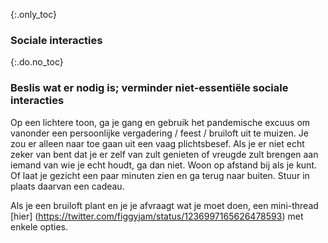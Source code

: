 {:.only_toc} 
 ### Sociale interacties 

 {:.do.no_toc} 
 ### Beslis wat er nodig is; verminder niet-essentiële sociale interacties

Op een lichtere toon, ga je gang en gebruik het pandemische excuus om vanonder een persoonlijke vergadering / feest / bruiloft uit te muizen. Je zou er alleen naar toe gaan uit een vaag plichtsbesef. Als je er niet echt zeker van bent dat je er zelf van zult genieten of vreugde zult brengen aan iemand van wie je echt houdt, ga dan niet.
 Woon op afstand bij als je kunt. Of laat je gezicht een paar minuten zien en ga terug naar buiten. Stuur in plaats daarvan een cadeau. 

 Als je een bruiloft plant en je je afvraagt wat je moet doen, een mini-thread [hier] (https://twitter.com/figgyjam/status/1236997165626478593) met 
 enkele opties. 
